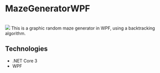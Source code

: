 # MazeGeneratorWPF

<br/>

<img src="https://ametgy.github.io/page/maze.png" />
This is a graphic random maze generator in WPF, using a backtracking algorithm.

## Technologies
* .NET Core 3
* WPF



